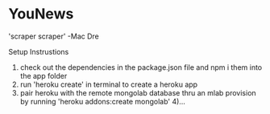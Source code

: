 # YouNews
'scraper scraper' -Mac Dre

Setup Instrustions
  1) check out the dependencies in the package.json file and npm i them into the app folder
  2) run 'heroku create' in terminal to create a heroku app
  3) pair heroku with the remote mongolab database thru an mlab provision by running 'heroku addons:create mongolab'
  4)...
